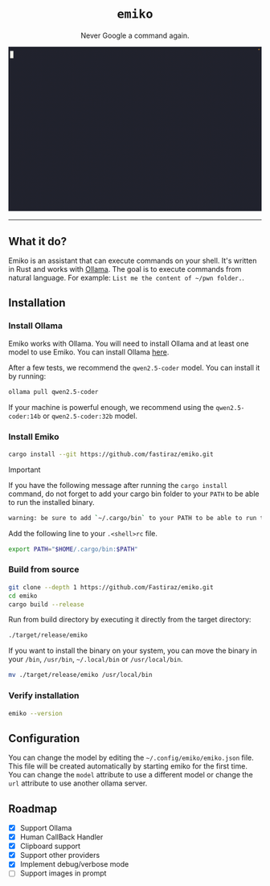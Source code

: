 <div align="center">
  <h1><code>emiko</code></h1>
  <p>Never Google a command again.</p>
</div>

![](emiko.gif)

---

## What it do?

Emiko is an assistant that can execute commands on your shell.
It's written in Rust and works with [Ollama](https://ollama.com/).
The goal is to execute commands from natural language.
For example: `List me the content of ~/pwn folder.`.

## Installation

### Install Ollama

Emiko works with Ollama.
You will need to install Ollama and at least one model to use Emiko.
You can install Ollama [here](https://ollama.com/download).

After a few tests, we recommend the `qwen2.5-coder` model.
You can install it by running:

```bash
ollama pull qwen2.5-coder
```

If your machine is powerful enough, we recommend using the `qwen2.5-coder:14b` or `qwen2.5-coder:32b` model.

### Install Emiko

```bash
cargo install --git https://github.com/fastiraz/emiko.git
```

> [!IMPORTANT]
> If you have the following message after running the `cargo install` command, do not forget to add your cargo bin folder to your `PATH` to be able to run the installed binary.
>
> ```bash
> warning: be sure to add `~/.cargo/bin` to your PATH to be able to run the installed binaries
> ```
>
> Add the following line to your `.<shell>rc` file.
> ```bash
> export PATH="$HOME/.cargo/bin:$PATH"
> ```

### Build from source

```bash
git clone --depth 1 https://github.com/Fastiraz/emiko.git
cd emiko
cargo build --release
```

Run from build directory by executing it directly from the target directory:

```bash
./target/release/emiko
```

If you want to install the binary on your system, you can move the binary in your `/bin`, `/usr/bin`, `~/.local/bin` or `/usr/local/bin`.

```bash
mv ./target/release/emiko /usr/local/bin
```

### Verify installation

```bash
emiko --version
```

## Configuration

You can change the model by editing the `~/.config/emiko/emiko.json` file.
This file will be created automatically by starting emiko for the first time.
You can change the `model` attribute to use a different model or change the `url` attribute to use another ollama server.

## Roadmap

- [x] Support Ollama
- [x] Human CallBack Handler
- [x] Clipboard support
- [x] Support other providers
- [x] Implement debug/verbose mode
- [ ] Support images in prompt
